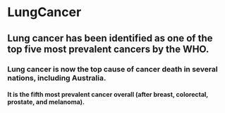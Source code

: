 # LungCancer
## Lung cancer has been identified as one of the top five most prevalent cancers by the WHO. 
### Lung cancer is now the top cause of cancer death in several nations, including Australia. 
#### It is the fifth most prevalent cancer overall (after breast, colorectal, prostate, and melanoma).
